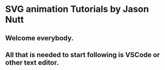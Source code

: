 # SVG animation Tutorials by Jason Nutt
## Welcome everybody. 
## All that is needed to start following is VSCode or other text editor.
